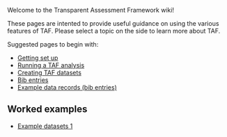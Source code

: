 
Welcome to the Transparent Assessment Framework wiki\!

These pages are intented to provide useful guidance on using the various
features of TAF. Please select a topic on the side to learn more about
TAF.

Suggested pages to begin with:

  - [Getting set up](Getting-set-up)
  - [Running a TAF analysis](Running-a-TAF-analysis)
  - [Creating TAF datasets](Creating-TAF-datasets)
  - [Bib entries](Bib-entries)
  - [Example data records (bib entries)](Example-data-records)

## Worked examples

  - [Example datasets 1](Example-datasets-1)
